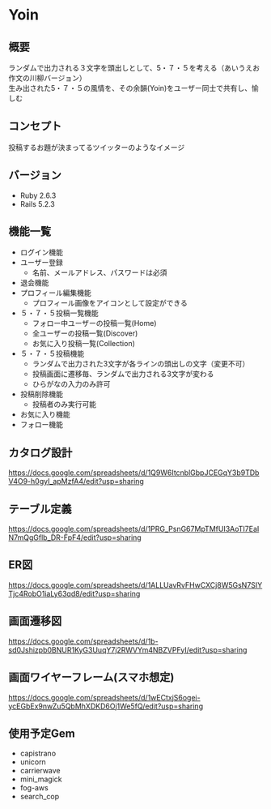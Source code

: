 # Yoin

## 概要
ランダムで出力される３文字を頭出しとして、5・７・５を考える（あいうえお作文の川柳バージョン）  
生み出された5・７・５の風情を、その余韻(Yoin)をユーザー同士で共有し、愉しむ  

## コンセプト
投稿するお題が決まってるツイッターのようなイメージ  

## バージョン
* Ruby 2.6.3
* Rails 5.2.3

## 機能一覧
* ログイン機能
* ユーザー登録
  - 名前、メールアドレス、パスワードは必須
* 退会機能
* プロフィール編集機能
  - プロフィール画像をアイコンとして設定ができる
* ５・７・５投稿一覧機能
  - フォロー中ユーザーの投稿一覧(Home)
  - 全ユーザーの投稿一覧(Discover)
  - お気に入り投稿一覧(Collection)
* ５・７・５投稿機能
  - ランダムで出力された3文字が各ラインの頭出しの文字（変更不可）
  - 投稿画面に遷移毎、ランダムで出力される3文字が変わる
  - ひらがなの入力のみ許可
* 投稿削除機能
  - 投稿者のみ実行可能
* お気に入り機能
* フォロー機能

## カタログ設計
https://docs.google.com/spreadsheets/d/1Q9W6ItcnblGbpJCEGqY3b9TDbV4O9-h0gyI_apMzfA4/edit?usp=sharing

## テーブル定義
https://docs.google.com/spreadsheets/d/1PRG_PsnG67MpTMfUI3AoTI7EaIN7mQgGflb_DR-FpF4/edit?usp=sharing

## ER図
https://docs.google.com/spreadsheets/d/1ALLUavRvFHwCXCj8W5GsN7SIYTjc4RobO1iaLy63qd8/edit?usp=sharing

## 画面遷移図
https://docs.google.com/spreadsheets/d/1b-sd0Jshizpb0BNUR1KyG3UuqY7j2RWVYm4NBZVPFyI/edit?usp=sharing

## 画面ワイヤーフレーム(スマホ想定)
https://docs.google.com/spreadsheets/d/1wECtxjS6ogei-ycEGbEx9nwZu5QbMhXDKD6Oj1We5fQ/edit?usp=sharing

## 使用予定Gem
* capistrano
* unicorn
* carrierwave
* mini_magick
* fog-aws
* search_cop